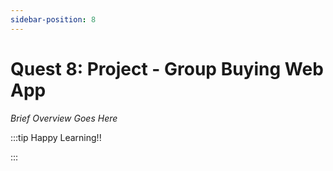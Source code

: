 ```yaml
---
sidebar-position: 8
---
```


# Quest 8: Project - Group Buying Web App

_Brief Overview Goes Here_

:::tip Happy Learning!!

<QuestButton text="Go To Quest" link="https://app.stackup.dev/quest_page/quest-8-project---group-buying-web-app" />

:::

